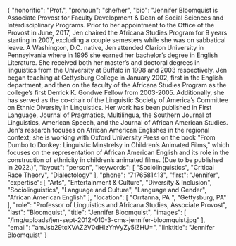 {
  "honorific": "Prof.",
  "pronoun": "she/her",
  "bio": "Jennifer Bloomquist is Associate Provost for Faculty Development & Dean of Social Sciences and Interdisciplinary Programs. Prior to her appointment to the Office of the Provost in June, 2017, Jen chaired the Africana Studies Program for 9 years starting in 2007, excluding a couple semesters while she was on sabbatical leave. A Washington, D.C. native, Jen attended Clarion University in Pennsylvania where in 1995 she earned her bachelor’s degree in English Literature. She received both her master’s and doctoral degrees in linguistics from the University at Buffalo in 1998 and 2003 respectively. Jen began teaching at Gettysburg College in January 2002, first in the English department, and then on the faculty of the Africana Studies Program as the college’s first Derrick K. Gondwe Fellow from 2003-2005. Additionally, she has served as the co-chair of the Linguistic Society of America’s Committee on Ethnic Diversity in Linguistics. Her work has been published in First Language, Journal of Pragmatics, Multilingua, the Southern Journal of Linguistics, American Speech, and the Journal of African American Studies. Jen's research focuses on African American Englishes in the regional context; she is working with Oxford University Press on the book \"From Dumbo to Donkey: Linguistic Minstrelsy in Children’s Animated Films,\" which focuses on the representation of African American English and its role in the construction of ethnicity in children’s animated films. (Due to be published in 2022.)",
  "layout": "person",
  "keywords": [
    "Sociolinguistics",
    "Critical Race Theory",
    "Dialectology"
  ],
  "phone": "7176581413",
  "first": "Jennifer",
  "expertise": [
    "Arts",
    "Entertainment & Culture",
    "Diversity & Inclusion",
    "Sociolinguistics",
    "Language and Culture",
    "Language and Gender",
    "African American English"
  ],
  "location": [
    "Orrtanna, PA ",
    "Gettysburg, PA"
  ],
  "role": "Professor of Linguistics and Africana Studies, Associate Provost",
  "last": "Bloomquist",
  "title": "Jennifer Bloomquist",
  "images": [
    "/img/uploads/jen-sept-2012-010-3-cms-jennifer-bloomquist.jpg"
  ],
  "email": "amJsb29tcXVAZ2V0dHlzYnVyZy5lZHU=",
  "linktitle": "Jennifer Bloomquist"
}